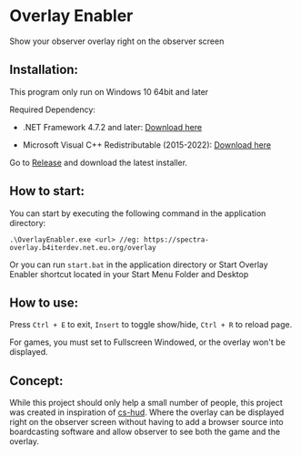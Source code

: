 # Overlay Enabler
Show your observer overlay right on the observer screen
## Installation:
This program only run on Windows 10 64bit and later

Required Dependency:
* .NET Framework 4.7.2 and later: [Download here](https://dotnet.microsoft.com/en-us/download/dotnet-framework/thank-you/net472-offline-installer)

* Microsoft Visual C++ Redistributable (2015-2022): [Download here](https://learn.microsoft.com/en-us/cpp/windows/latest-supported-vc-redist?view=msvc-170)

Go to [Release](https://github.com/b4iterdev/OverlayEnabler/releases/) and download the latest installer.
## How to start:
You can start by executing the following command in the application directory: 
```
.\OverlayEnabler.exe <url> //eg: https://spectra-overlay.b4iterdev.net.eu.org/overlay
```
Or you can run `start.bat` in the application directory or Start Overlay Enabler shortcut located in your Start Menu Folder and Desktop
## How to use:
Press `Ctrl + E` to exit, `Insert` to toggle show/hide, `Ctrl + R` to reload page.

For games, you must set to Fullscreen Windowed, or the overlay won't be displayed.

## Concept: 
While this project should only help a small number of people, this project was created in inspiration of [cs-hud](https://github.com/drweissbrot/cs-hud). Where the overlay can be displayed right on the observer screen without having to add a browser source into boardcasting software and allow observer to see both the game and the overlay.
